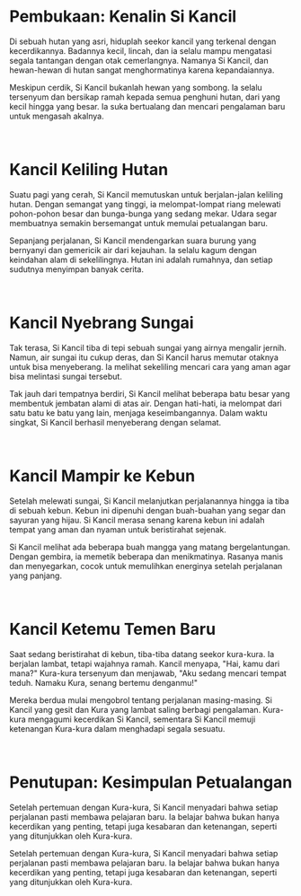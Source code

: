 # Pembukaan: Kenalin Si Kancil
Di sebuah hutan yang asri, hiduplah seekor kancil yang terkenal dengan kecerdikannya. Badannya kecil, lincah, dan ia selalu mampu mengatasi segala tantangan dengan otak cemerlangnya. Namanya Si Kancil, dan hewan-hewan di hutan sangat menghormatinya karena kepandaiannya.

Meskipun cerdik, Si Kancil bukanlah hewan yang sombong. Ia selalu tersenyum dan bersikap ramah kepada semua penghuni hutan, dari yang kecil hingga yang besar. Ia suka bertualang dan mencari pengalaman baru untuk mengasah akalnya.

<br/>

# Kancil Keliling Hutan
Suatu pagi yang cerah, Si Kancil memutuskan untuk berjalan-jalan keliling hutan. Dengan semangat yang tinggi, ia melompat-lompat riang melewati pohon-pohon besar dan bunga-bunga yang sedang mekar. Udara segar membuatnya semakin bersemangat untuk memulai petualangan baru.

Sepanjang perjalanan, Si Kancil mendengarkan suara burung yang bernyanyi dan gemericik air dari kejauhan. Ia selalu kagum dengan keindahan alam di sekelilingnya. Hutan ini adalah rumahnya, dan setiap sudutnya menyimpan banyak cerita.

<br/>

# Kancil Nyebrang Sungai
Tak terasa, Si Kancil tiba di tepi sebuah sungai yang airnya mengalir jernih. Namun, air sungai itu cukup deras, dan Si Kancil harus memutar otaknya untuk bisa menyeberang. Ia melihat sekeliling mencari cara yang aman agar bisa melintasi sungai tersebut.

Tak jauh dari tempatnya berdiri, Si Kancil melihat beberapa batu besar yang membentuk jembatan alami di atas air. Dengan hati-hati, ia melompat dari satu batu ke batu yang lain, menjaga keseimbangannya. Dalam waktu singkat, Si Kancil berhasil menyeberang dengan selamat.

<br/>

# Kancil Mampir ke Kebun
Setelah melewati sungai, Si Kancil melanjutkan perjalanannya hingga ia tiba di sebuah kebun. Kebun ini dipenuhi dengan buah-buahan yang segar dan sayuran yang hijau. Si Kancil merasa senang karena kebun ini adalah tempat yang aman dan nyaman untuk beristirahat sejenak.

Si Kancil melihat ada beberapa buah mangga yang matang bergelantungan. Dengan gembira, ia memetik beberapa dan menikmatinya. Rasanya manis dan menyegarkan, cocok untuk memulihkan energinya setelah perjalanan yang panjang.

<br/>

# Kancil Ketemu Temen Baru
Saat sedang beristirahat di kebun, tiba-tiba datang seekor kura-kura. Ia berjalan lambat, tetapi wajahnya ramah. Kancil menyapa, "Hai, kamu dari mana?" Kura-kura tersenyum dan menjawab, "Aku sedang mencari tempat teduh. Namaku Kura, senang bertemu denganmu!"

Mereka berdua mulai mengobrol tentang perjalanan masing-masing. Si Kancil yang gesit dan Kura yang lambat saling berbagi pengalaman. Kura-kura mengagumi kecerdikan Si Kancil, sementara Si Kancil memuji ketenangan Kura-kura dalam menghadapi segala sesuatu.

<br/>

# Penutupan: Kesimpulan Petualangan
Setelah pertemuan dengan Kura-kura, Si Kancil menyadari bahwa setiap perjalanan pasti membawa pelajaran baru. Ia belajar bahwa bukan hanya kecerdikan yang penting, tetapi juga kesabaran dan ketenangan, seperti yang ditunjukkan oleh Kura-kura.

Setelah pertemuan dengan Kura-kura, Si Kancil menyadari bahwa setiap perjalanan pasti membawa pelajaran baru. Ia belajar bahwa bukan hanya kecerdikan yang penting, tetapi juga kesabaran dan ketenangan, seperti yang ditunjukkan oleh Kura-kura.